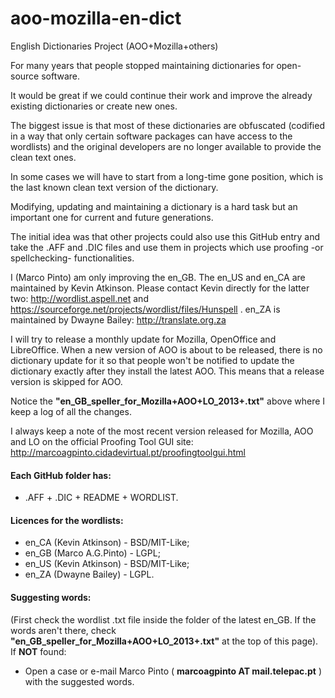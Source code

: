 aoo-mozilla-en-dict
===================

English Dictionaries Project (AOO+Mozilla+others)

For many years that people stopped maintaining dictionaries for open-source software.

It would be great if we could continue their work and improve the already existing dictionaries or create new ones.

The biggest issue is that most of these dictionaries are obfuscated (codified in a way that only certain software packages can have access to the wordlists) and the original developers are no longer available to provide the clean text ones.

In some cases we will have to start from a long-time gone position, which is the last known clean text version of the dictionary.

Modifying, updating and maintaining a dictionary is a hard task but an important one for current and future generations.

The initial idea was that other projects could also use this GitHub entry and take the .AFF and .DIC files and use them in projects which use proofing -or spellchecking- functionalities.


I (Marco Pinto) am only improving the en_GB. The en_US and en_CA are maintained by Kevin Atkinson.
Please contact Kevin directly for the latter two:
http://wordlist.aspell.net 
and https://sourceforge.net/projects/wordlist/files/Hunspell
. en_ZA is maintained by Dwayne Bailey:
http://translate.org.za

I will try to release a monthly update for Mozilla, OpenOffice and LibreOffice. When a new version of AOO is about to be released, there is no dictionary update for it so that people won't be notified to update the dictionary exactly after they install the latest AOO. This means that a release version is skipped for AOO.

Notice the <B>"en_GB_speller_for_Mozilla+AOO+LO_2013+.txt"</B> above where I keep a log of all the changes.

I always keep a note of the most recent version released for Mozilla, AOO and LO on the official Proofing Tool GUI site:
http://marcoagpinto.cidadevirtual.pt/proofingtoolgui.html


#### Each GitHub folder has:
* .AFF + .DIC + README + WORDLIST.  
  
  
#### Licences for the wordlists:
* en_CA (Kevin Atkinson) - BSD/MIT-Like;
* en_GB (Marco A.G.Pinto) - LGPL;
* en_US (Kevin Atkinson) - BSD/MIT-Like;
* en_ZA (Dwayne Bailey) - LGPL. 
  

#### Suggesting words:

(First check the wordlist .txt file inside the folder of the latest en_GB. If the words aren't there, check <B>"en_GB_speller_for_Mozilla+AOO+LO_2013+.txt"</B> at the top of this page).  
If <B>NOT</B> found:
* Open a case or e-mail Marco Pinto ( <B>marcoagpinto AT mail.telepac.pt</B> ) with the suggested words.
